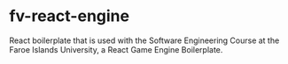 # fv-react-engine
React boilerplate that is used with the Software Engineering Course at the Faroe Islands University, a React Game Engine Boilerplate.
